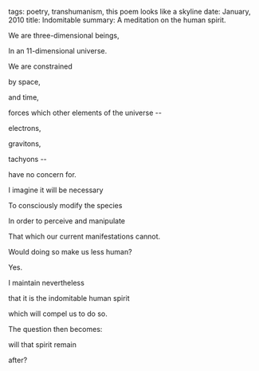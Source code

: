 tags: poetry, transhumanism, this poem looks like a skyline
date: January, 2010
title: Indomitable
summary: A meditation on the human spirit.

We are three-dimensional beings,

In an 11-dimensional universe.

We are constrained

by space,

and time,

forces which other elements of the universe --

electrons,

gravitons,

tachyons --

have no concern for.

I imagine it will be necessary

To consciously modify the species

In order to perceive and manipulate

That which our current manifestations cannot.

Would doing so make us less human?

Yes.

I maintain nevertheless

that it is the indomitable human spirit

which will compel us to do so.

The question then becomes:

will that spirit remain

after?